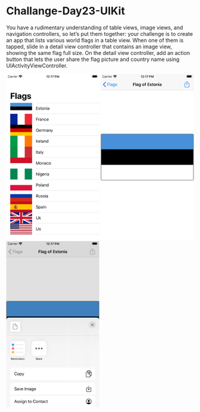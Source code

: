 # Challange-Day23-UIKit

You have a rudimentary understanding of table views, image views, and navigation controllers, so let’s put them together: your challenge is to create an app that lists various world flags in a table view. When one of them is tapped, slide in a detail view controller that contains an image view, showing the same flag full size. On the detail view controller, add an action button that lets the user share the flag picture and country name using UIActivityViewController.


<img src="images/Simulator Screen Shot - iPhone SE (2nd generation) - 2020-07-17 at 12.17.27.png" width="250">
<img src="images/Simulator Screen Shot - iPhone SE (2nd generation) - 2020-07-17 at 12.17.31.png" width="250">
<img src="images/Simulator Screen Shot - iPhone SE (2nd generation) - 2020-07-17 at 12.17.50.png" width="250">
